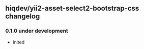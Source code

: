 hiqdev/yii2-asset-select2-bootstrap-css changelog
-------------------------------------------------

### 0.1.0 under development

- inited

